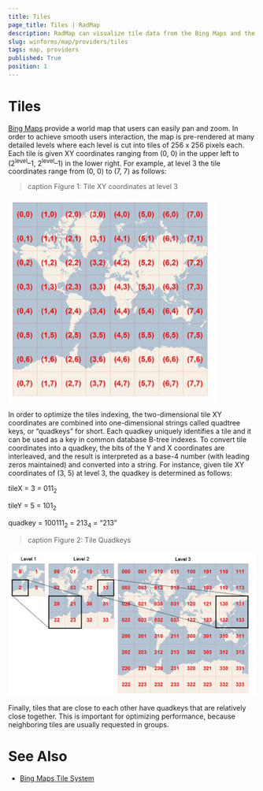 ```yaml
---
title: Tiles
page_title: Tiles | RadMap
description: RadMap can visualize tile data from the Bing Maps and the OpenStreetMaps REST services as well as from the local file system.
slug: winforms/map/providers/tiles
tags: map, providers
published: True
position: 1 
---
```


# Tiles

[Bing Maps](https://www.bingmapsportal.com/) provide a world map that users can easily pan and zoom. In order to achieve smooth users interaction, the map is pre-rendered at many detailed levels where each level is cut into tiles of 256 x 256 pixels each. Each tile is given XY coordinates ranging from (0, 0) in the upper left to (2<sup>level</sup>–1, 2<sup>level</sup>–1) in the lower right. For example, at level 3 the tile coordinates range from (0, 0) to (7, 7) as follows:

>caption Figure 1: Tile XY coordinates at level 3

![map-tiles 001](images/map-tiles001.png)

In order to optimize the tiles indexing, the two-dimensional tile XY coordinates are combined into one-dimensional strings called quadtree keys, or “quadkeys” for short. Each quadkey uniquely identifies a tile and it can be used as a key in common database B-tree indexes. To convert tile coordinates into a quadkey, the bits of the Y and X coordinates are interleaved, and the result is interpreted as a base-4 number (with leading zeros maintained) and converted into a string. For instance, given tile XY coordinates of (3, 5) at level 3, the quadkey is determined as follows:

tileX = 3 = 011<sub>2</sub>

tileY = 5 = 101<sub>2</sub>

quadkey = 100111<sub>2</sub> = 213<sub>4</sub> = “213”

>caption Figure 2: Tile Quadkeys 

![map-tiles 002](images/map-tiles002.png)

Finally, tiles that are close to each other have quadkeys that are relatively close together. This is important for optimizing performance, because neighboring tiles are usually requested in groups.

# See Also 

* [Bing Maps Tile System](https://msdn.microsoft.com/en-us/library/bb259689.aspx)